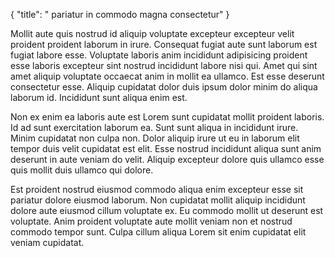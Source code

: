 {
  "title": " pariatur in commodo magna consectetur"
}

Mollit aute quis nostrud id aliquip voluptate excepteur excepteur velit proident proident laborum in irure. Consequat fugiat aute sunt laborum est fugiat labore esse. Voluptate laboris anim incididunt adipisicing proident esse laboris excepteur sint nostrud incididunt labore nisi qui. Amet qui sint amet aliquip voluptate occaecat anim in mollit ea ullamco. Est esse deserunt consectetur esse. Aliquip cupidatat dolor duis ipsum dolor minim do aliqua laborum id. Incididunt sunt aliqua enim est.

Non ex enim ea laboris aute est Lorem sunt cupidatat mollit proident laboris. Id ad sunt exercitation laborum ea. Sunt sunt aliqua in incididunt irure. Minim cupidatat non culpa non. Dolor aliquip irure ut eu in laborum elit tempor duis velit cupidatat est elit. Esse nostrud incididunt aliqua sunt anim deserunt in aute veniam do velit. Aliquip excepteur dolore quis ullamco esse quis mollit duis ullamco qui dolore.

Est proident nostrud eiusmod commodo aliqua enim excepteur esse sit pariatur dolore eiusmod laborum. Non cupidatat mollit aliquip incididunt dolore aute eiusmod cillum voluptate ex. Eu commodo mollit ut deserunt est voluptate. Anim proident voluptate aute mollit veniam non et nostrud commodo tempor sunt. Culpa cillum aliqua Lorem sit enim cupidatat elit veniam cupidatat.